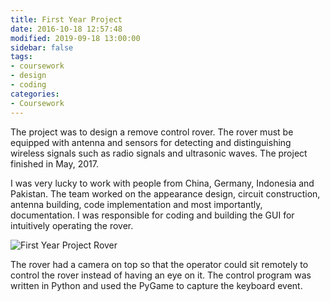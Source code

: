 ```yaml
---
title: First Year Project
date: 2016-10-18 12:57:48
modified: 2019-09-18 13:00:00
sidebar: false
tags:
- coursework
- design
- coding
categories:
- Coursework
---
```


The project was to design a remove control rover. The rover must be equipped with antenna and sensors for detecting and distinguishing wireless signals such as radio signals and ultrasonic waves. The project finished in May, 2017.

<!--more-->

I was very lucky to work with people from China, Germany, Indonesia and Pakistan. The team worked on the appearance design, circuit construction, antenna building, code implementation and most importantly, documentation. I was responsible for coding and building the GUI for intuitively operating the rover.

![First Year Project Rover](First_Year_Project_Rover.jpg)

The rover had a camera on top so that the operator could sit remotely to control the rover instead of having an eye on it. The control program was written in Python and used the PyGame to capture the keyboard event.
